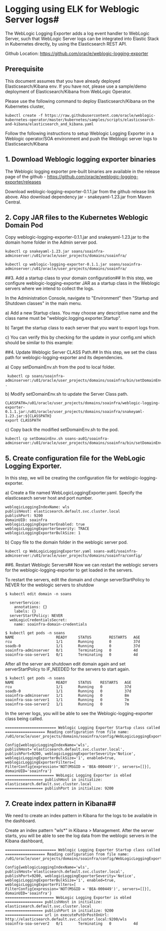 # Logging using ELK for Weblogic Server logs#

The WebLogic Logging Exporter adds a log event handler to WebLogic Server, such that WebLogic Server logs can be integrated into Elastic Stack in Kubernetes directly, by using the Elasticsearch REST API.

Github Location: https://github.com/oracle/weblogic-logging-exporter

## Prerequisite ##
This document assumes that you have already deployed Elasticsearch/Kibana env. If you have not, please use a sample/demo deployment of Elasticsearch/Kibana from WebLogic Operator.

Please use the following command to deploy Elasticsearch/Kibana on the Kubernetes cluster,

```
kubectl create -f https://raw.githubusercontent.com/oracle/weblogic-kubernetes-operator/master/kubernetes/samples/scripts/elasticsearch-and-kibana/elasticsearch_and_kibana.yaml
```

Follow the following instructions to setup Weblogic Logging Exporter in a Weblogic operator/SOA environment and push the Weblogic server logs to Elasticsearch/Kibana


## 1. Download Weblogic logging exporter binaries ##

The Weblogic logging exporter pre-built binaries are available in the release page of the github - https://github.com/oracle/weblogic-logging-exporter/releases

Download weblogic-logging-exporter-0.1.1.jar from the github release link above. Also download dependency jar - snakeyaml-1.23.jar from Maven Central.


## 2. Copy JAR files to the Kubernetes Weblogic Domain Pod ##
Copy weblogic-logging-exporter-0.1.1.jar and snakeyaml-1.23.jar to the domain home folder in the Admin server pod.

```
kubectl cp snakeyaml-1.23.jar soans/soainfra-adminserver:/u01/oracle/user_projects/domains/soainfra/
 
kubectl cp weblogic-logging-exporter-0.1.1.jar soans/soainfra-adminserver:/u01/oracle/user_projects/domains/soainfra/
```

##3. Add a startup class to your domain configuration##
In this step, we configure weblogic-logging-exporter JAR as a startup class in the Weblogic servers where we intend to collect the logs.

In the Administration Console, navigate to "Environment" then "Startup and Shutdown classes" in the main menu.

a) Add a new Startup class. You may choose any descriptive name and the class name must be "weblogic.logging.exporter.Startup".

b) Target the startup class to each server that you want to export logs from.

c) You can verify this by checking for the update in your config.xml which should be similar to this example:

##4. Update Weblogic Server CLASS Path.##
In this step, we set the class path for weblogic-logging-exporter and its dependencies.

a) Copy setDomainEnv.sh from the pod to local folder.
```
 kubectl cp soans/soainfra-adminserver:/u01/oracle/user_projects/domains/soainfra/bin/setDomainEnv.sh .
```

b) Modify setDomainEnv.sh to update the Server Class path.
```
CLASSPATH=/u01/oracle/user_projects/domains/soainfra/weblogic-logging-exporter-0.1.1.jar:/u01/oracle/user_projects/domains/soainfra/snakeyaml-1.23.jar:${CLASSPATH}
export CLASSPATH
```

c) Copy back the modified setDomainEnv.sh to the pod.
```
kubectl cp setDomainEnv.sh soans-au01/soainfra-adminserver:/u01/oracle/user_projects/domains/soainfra/bin/setDomainEnv.sh
```

## 5. Create configuration file for the WebLogic Logging Exporter. ##
In this step, we will be creating the configuration file for weblogic-logging-exporter.

a) Create a file named WebLogicLoggingExporter.yaml. Specify the elasticsearch server host and port number.

```
weblogicLoggingIndexName: wls
publishHost: elasticsearch.default.svc.cluster.local
publishPort: 9200
domainUID: soainfra
weblogicLoggingExporterEnabled: true
weblogicLoggingExporterSeverity: TRACE
weblogicLoggingExporterBulkSize: 1
```

b) Copy file to the domain folder in the weblogic server pod.
```
kubectl cp WebLogicLoggingExporter.yaml soans-au01/soainfra-adminserver:/u01/oracle/user_projects/domains/soainfra/config/
```

##6. Restart Weblogic Servers##
Now we can restart the weblogic servers for the weblogic-logging-exporter to get loaded in the servers.

To restart the servers, edit the domain and change serverStartPolicy to NEVER for the weblogic servers to shutdow

```
$ kubectl edit domain -n soans
 
  serverService:
    annotations: {}
    labels: {}
  serverStartPolicy: NEVER
  webLogicCredentialsSecret:
    name: soainfra-domain-credentials
 
$ kubectl get pods -n soans
NAME                   READY     STATUS        RESTARTS   AGE
rcu                    1/1       Running       0          37d
soadb-0                1/1       Running       0          37d
soainfra-adminserver   0/1       Terminating   0          4d
soainfra-soa-server1   0/1       Terminating   0          4d
```

After all the server are shutdown edit domain again and set serverStartPolicy to IF_NEEDED for the servers to start again.
```
$ kubectl get pods -n soans
NAME                   READY     STATUS    RESTARTS   AGE
rcu                    1/1       Running   0          37d
soadb-0                1/1       Running   0          37d
soainfra-adminserver   1/1       Running   0          8m
soainfra-soa-server1   1/1       Running   0          7m
soainfra-soa-server2   1/1       Running   0          7m
```

In the server logs, you will be able to see the Weblogic-logging-exporter class being called.

```
======================= Weblogic Logging Exporter Startup class called 
================== Reading configuration from file name: /u01/oracle/user_projects/domains/soainfra/config/WebLogicLoggingExporter.yaml 
  
Config{weblogicLoggingIndexName='wls', publishHost='elasticsearch.default.svc.cluster.local', publishPort=9200, weblogicLoggingExporterSeverity='Notice', weblogicLoggingExporterBulkSize='1', enabled=true, weblogicLoggingExporterFilters=[
FilterConfig{expression='NOT(MSGID = 'BEA-000449')', servers=[]}], domainUID='soainfra'} 
====================== WebLogic Logging Exporter is ebled 
================= publishHost in initialize: elasticsearch.default.svc.cluster.local 
================= publishPort in initialize: 9200 

```

## 7. Create index pattern in Kibana##
We need to create an index pattern in Kibana for the logs to be available in the dashboard.

Create an index pattern "wls*" in Kibana > Management. After the server starts, you will be able to see the log data from the weblogic servers in the Kibana dashboard,
```
======================= Weblogic Logging Exporter Startup class called  
================== Reading configuration from file name: /u01/oracle/user_projects/domains/soainfra/config/WebLogicLoggingExporter.yaml  
  
Config{weblogicLoggingIndexName='wls', publishHost='elasticsearch.default.svc.cluster.local', publishPort=9200, weblogicLoggingExporterSeverity='Notice', weblogicLoggingExporterBulkSize='1', enabled=true, weblogicLoggingExporterFilters=[
FilterConfig{expression='NOT(MSGID = 'BEA-000449')', servers=[]}], domainUID='soainfra'}  
====================== WebLogic Logging Exporter is ebled  
================= publishHost in initialize: elasticsearch.default.svc.cluster.local  
================= publishPort in initialize: 9200  
================= url in executePutOrPostOnUrl: http://elasticsearch.default.svc.cluster.local:9200/wls
soainfra-soa-server2   0/1       Terminating   0          4d
```
<!--stackedit_data:
eyJoaXN0b3J5IjpbLTI3Njg1ODEwXX0=
-->